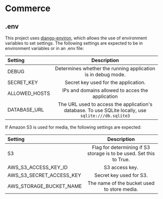# Commerce

## .env

This project uses [django-environ](https://django-environ.readthedocs.io/en/latest/), which allows the use of environment variables to set settings. The following settings are expected to be in environment variables or in an .env file:

| Setting| Description | 
| :---|    :----:| 
| DEBUG     | Determines whether the running application is in debug mode.| 
| SECRET_KEY   | Secret key used for the application.| 
|ALLOWED_HOSTS| IPs and domains allowed to acces the application|
|DATABASE_URL| The URL used to access the application's database. To use SQLite locally, use `sqlite:///db.sqlite3`|

If Amazon S3 is used for media, the following settings are expected:

| Setting| Description | 
| :---|    :----:| 
| S3     |Flag for determining if S3 storage is to be used. Set this to True.| 
| AWS_S3_ACCESS_KEY_ID| S3 access key.| 
| AWS_S3_SECRET_ACCESS_KEY| Secret key used for S3.| 
| AWS_STORAGE_BUCKET_NAME| The name of the bucket used to store media.|



